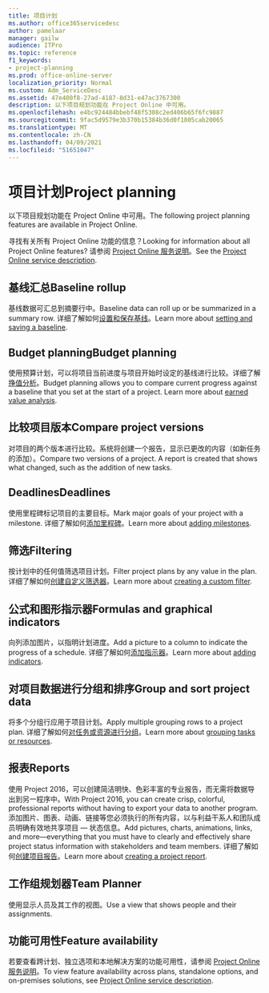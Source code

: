 ```yaml
---
title: 项目计划
ms.author: office365servicedesc
author: pamelaar
manager: gailw
audience: ITPro
ms.topic: reference
f1_keywords:
- project-planning
ms.prod: office-online-server
localization_priority: Normal
ms.custom: Adm_ServiceDesc
ms.assetid: 47e400f8-27ad-4187-8d31-e47ac3767300
description: 以下项目规划功能在 Project Online 中可用。
ms.openlocfilehash: e4bc924484bbebf48f5308c2ed406b65f6fc9887
ms.sourcegitcommit: 9fac5d9579e3b370b15384b36d0f1805cab20065
ms.translationtype: MT
ms.contentlocale: zh-CN
ms.lasthandoff: 04/09/2021
ms.locfileid: "51651047"
---
```

# <a name="project-planning"></a><span data-ttu-id="18177-103">项目计划</span><span class="sxs-lookup"><span data-stu-id="18177-103">Project planning</span></span>

<span data-ttu-id="18177-104">以下项目规划功能在 Project Online 中可用。</span><span class="sxs-lookup"><span data-stu-id="18177-104">The following project planning features are available in Project Online.</span></span>
  
<span data-ttu-id="18177-105">寻找有关所有 Project Online 功能的信息？</span><span class="sxs-lookup"><span data-stu-id="18177-105">Looking for information about all Project Online features?</span></span> <span data-ttu-id="18177-106">请参阅 [Project Online 服务说明](project-online-service-description.md)。</span><span class="sxs-lookup"><span data-stu-id="18177-106">See the [Project Online service description](project-online-service-description.md).</span></span>
  
## <a name="baseline-rollup"></a><span data-ttu-id="18177-107">基线汇总</span><span class="sxs-lookup"><span data-stu-id="18177-107">Baseline rollup</span></span>

<span data-ttu-id="18177-108">基线数据可汇总到摘要行中。</span><span class="sxs-lookup"><span data-stu-id="18177-108">Baseline data can roll up or be summarized in a summary row.</span></span> <span data-ttu-id="18177-109">详细了解如何[设置和保存基线](https://go.microsoft.com/fwlink/p/?LinkId=271346)。</span><span class="sxs-lookup"><span data-stu-id="18177-109">Learn more about [setting and saving a baseline](https://go.microsoft.com/fwlink/p/?LinkId=271346).</span></span>
  
## <a name="budget-planning"></a><span data-ttu-id="18177-110">Budget planning</span><span class="sxs-lookup"><span data-stu-id="18177-110">Budget planning</span></span>

<span data-ttu-id="18177-p103">使用预算计划，可以将项目当前进度与项目开始时设定的基线进行比较。详细了解[挣值分析](https://go.microsoft.com/fwlink/p/?LinkId=271336)。</span><span class="sxs-lookup"><span data-stu-id="18177-p103">Budget planning allows you to compare current progress against a baseline that you set at the start of a project. Learn more about [earned value analysis](https://go.microsoft.com/fwlink/p/?LinkId=271336).</span></span>
  
## <a name="compare-project-versions"></a><span data-ttu-id="18177-113">比较项目版本</span><span class="sxs-lookup"><span data-stu-id="18177-113">Compare project versions</span></span>

<span data-ttu-id="18177-p104">对项目的两个版本进行比较。系统将创建一个报告，显示已更改的内容（如新任务的添加）。</span><span class="sxs-lookup"><span data-stu-id="18177-p104">Compare two versions of a project. A report is created that shows what changed, such as the addition of new tasks.</span></span>
  
## <a name="deadlines"></a><span data-ttu-id="18177-116">Deadlines</span><span class="sxs-lookup"><span data-stu-id="18177-116">Deadlines</span></span>

<span data-ttu-id="18177-117">使用里程碑标记项目的主要目标。</span><span class="sxs-lookup"><span data-stu-id="18177-117">Mark major goals of your project with a milestone.</span></span> <span data-ttu-id="18177-118">详细了解如何[添加里程碑](https://go.microsoft.com/fwlink/p/?LinkId=271339)。</span><span class="sxs-lookup"><span data-stu-id="18177-118">Learn more about [adding milestones](https://go.microsoft.com/fwlink/p/?LinkId=271339).</span></span>
  
## <a name="filtering"></a><span data-ttu-id="18177-119">筛选</span><span class="sxs-lookup"><span data-stu-id="18177-119">Filtering</span></span>

<span data-ttu-id="18177-120">按计划中的任何值筛选项目计划。</span><span class="sxs-lookup"><span data-stu-id="18177-120">Filter project plans by any value in the plan.</span></span> <span data-ttu-id="18177-121">详细了解如何[创建自定义筛选器](https://go.microsoft.com/fwlink/p/?LinkId=271341)。</span><span class="sxs-lookup"><span data-stu-id="18177-121">Learn more about [creating a custom filter](https://go.microsoft.com/fwlink/p/?LinkId=271341).</span></span>
  
## <a name="formulas-and-graphical-indicators"></a><span data-ttu-id="18177-122">公式和图形指示器</span><span class="sxs-lookup"><span data-stu-id="18177-122">Formulas and graphical indicators</span></span>

<span data-ttu-id="18177-123">向列添加图片，以指明计划进度。</span><span class="sxs-lookup"><span data-stu-id="18177-123">Add a picture to a column to indicate the progress of a schedule.</span></span> <span data-ttu-id="18177-124">详细了解如何[添加指示器](https://go.microsoft.com/fwlink/p/?LinkId=271340)。</span><span class="sxs-lookup"><span data-stu-id="18177-124">Learn more about [adding indicators](https://go.microsoft.com/fwlink/p/?LinkId=271340).</span></span>
  
## <a name="group-and-sort-project-data"></a><span data-ttu-id="18177-125">对项目数据进行分组和排序</span><span class="sxs-lookup"><span data-stu-id="18177-125">Group and sort project data</span></span>

<span data-ttu-id="18177-126">将多个分组行应用于项目计划。</span><span class="sxs-lookup"><span data-stu-id="18177-126">Apply multiple grouping rows to a project plan.</span></span> <span data-ttu-id="18177-127">详细了解如何[对任务或资源进行分组](https://go.microsoft.com/fwlink/p/?LinkId=271326)。</span><span class="sxs-lookup"><span data-stu-id="18177-127">Learn more about [grouping tasks or resources](https://go.microsoft.com/fwlink/p/?LinkId=271326).</span></span>
  
## <a name="reports"></a><span data-ttu-id="18177-128">报表</span><span class="sxs-lookup"><span data-stu-id="18177-128">Reports</span></span>

<span data-ttu-id="18177-129">使用 Project 2016，可以创建简洁明快、色彩丰富的专业报告，而无需将数据导出到另一程序中。</span><span class="sxs-lookup"><span data-stu-id="18177-129">With Project 2016, you can create crisp, colorful, professional reports without having to export your data to another program.</span></span> <span data-ttu-id="18177-130">添加图片、图表、动画、链接等您必须执行的所有内容，以与利益干系人和团队成员明确有效地共享项目 &mdash; 状态信息。</span><span class="sxs-lookup"><span data-stu-id="18177-130">Add pictures, charts, animations, links, and more&mdash;everything that you must have to clearly and effectively share project status information with stakeholders and team members.</span></span> <span data-ttu-id="18177-131">详细了解如何[创建项目报告](https://go.microsoft.com/fwlink/p/?LinkId=271349)。</span><span class="sxs-lookup"><span data-stu-id="18177-131">Learn more about [creating a project report](https://go.microsoft.com/fwlink/p/?LinkId=271349).</span></span>
  
## <a name="team-planner"></a><span data-ttu-id="18177-132">工作组规划器</span><span class="sxs-lookup"><span data-stu-id="18177-132">Team Planner</span></span>

<span data-ttu-id="18177-133">使用显示人员及其工作的视图。</span><span class="sxs-lookup"><span data-stu-id="18177-133">Use a view that shows people and their assignments.</span></span> 
  
## <a name="feature-availability"></a><span data-ttu-id="18177-134">功能可用性</span><span class="sxs-lookup"><span data-stu-id="18177-134">Feature availability</span></span>

<span data-ttu-id="18177-135">若要查看跨计划、独立选项和本地解决方案的功能可用性，请参阅 [Project Online 服务说明](project-online-service-description.md)。</span><span class="sxs-lookup"><span data-stu-id="18177-135">To view feature availability across plans, standalone options, and on-premises solutions, see [Project Online service description](project-online-service-description.md).</span></span>
  